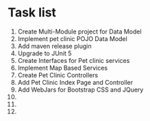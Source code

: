 # Task list
1. Create Multi-Module project for Data Model
2. Implement pet clinic POJO Data Model
3. Add maven release plugin
4. Upgrade to JUnit 5
5. Create Interfaces for Pet clinic services
6. Implement Map Based Services
7. Create Pet Clinic Controllers
8. Add Pet Clinic Index Page and Controller
9. Add WebJars for Bootstrap CSS and JQuery
10.
11.
12.
